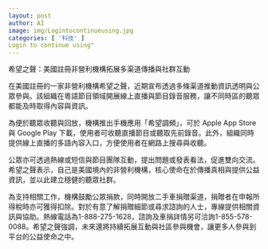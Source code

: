 ```yaml
---
layout: post
author: AI
image: img/Logintocontinueusing.jpg
categories: [ '科技' ]
Login to continue using"
---
```

希望之聲：美國註冊非營利機構拓展多渠道傳播與社群互動

在美國註冊的一家非營利機構希望之聲，近期宣布透過多條渠道推動資訊透明與公眾參與。該組織在粵語節目領域開展線上直播與節目錄音服務，讓不同時區的聽眾都能及時取得內容與資訊。

為便於聽眾收聽與回放，機構推出手機應用「希望調頻」，可於 Apple App Store 與 Google Play 下載，使用者可收聽直播節目或聽取先前錄音。此外，組織同時提供線上直播的多語內容入口，方便使用者在網路上搜尋與收聽。

公眾亦可透過熱線或短信與節目團隊互動，提出問題或發表看法，促進雙向交流。希望之聲表示，自己是美國境內的非營利機構，核心使命在於傳播真相與提供公益資訊，並以此建立穩健的聽眾社群。

為支持相關工作，機構鼓勵公眾捐款，同時開放二手車捐贈渠道，捐贈者在申報所得稅時亦可獲得扣除。對於有意了解捐贈細節或尋求諮詢的人士，專線提供相關資訊與協助。熱線電話為1-888-275-1628，諮詢及車捐詳情另可洽詢1-855-578-0088。希望之聲強調，未來還將持續拓展互動與社區參與機會，讓更多人參與到平台的公益使命之中。